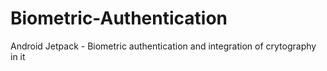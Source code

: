 # Biometric-Authentication
Android Jetpack - Biometric authentication and integration of crytography in it
